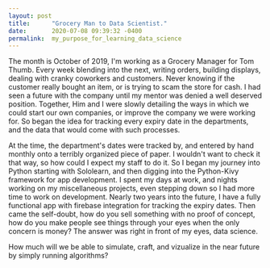 ```yaml
---
layout: post
title:      "Grocery Man to Data Scientist."
date:       2020-07-08 09:39:32 -0400
permalink:  my_purpose_for_learning_data_science
---
```



<p>The month is October of 2019,  I'm working as a Grocery Manager for Tom Thumb.  Every week blending into the next, 
writing orders, building displays, dealing with cranky coworkers and customers.  Never knowing if the customer really 
bought an item, or is trying to scam the store for cash.  I had seen a future with the company until my mentor was denied a well deserved position.  Together, Him and I were slowly detailing the ways in which we could start our own companies, or improve the company we were working for. So began the idea for tracking every expiry date in the departments,  and the data that would come with such processes.</p>
		
<p>At the time, the department's dates were tracked by, and entered by hand monthly onto a terribly organized piece of paper.  I wouldn't want to check it that way, so how could I expect my staff to do it.  So I began my journey into Python starting with Sololearn, and then digging into the Python-Kivy framework for app development.  I spent my days at work, and nights working on my miscellaneous projects, even stepping down so I had more time to work on development.  Nearly two years into the future, I have a fully functional app with firebase integration for tracking the expiry dates.  Then came the self-doubt, how do you sell something with no proof of concept, how do you make people see things through your eyes when the only concern is money?  The answer was right in front of my eyes, data science.</p>

<p>How much will we be able to simulate, craft, and vizualize in the near future by simply running algorithms?</p>
